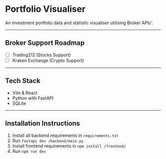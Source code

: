 # Portfolio Visualiser

An investment portfolio data and statistic visualiser utilising Broker APIs'.

---

## Broker Support Roadmap

- [ ] Trading212 (Stocks Support)
- [ ] Kraken Exchange (Crypto Support)

---

## Tech Stack

- Vite & React
- Python with FastAPI
- SQLite

---

## Installation Instructions

1. Install all backend requirements in `requirements.txt`
2. Run `fastapi dev /backend/main.py`
3. Install frontend requirements in `npm install /frontend/`
4. Run `npm run dev`